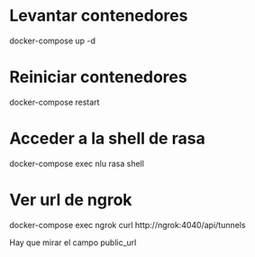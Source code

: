 # Levantar contenedores

docker-compose up -d

# Reiniciar contenedores

docker-compose restart

# Acceder a la shell de rasa

docker-compose exec nlu rasa shell

# Ver url de ngrok

docker-compose exec ngrok curl http://ngrok:4040/api/tunnels  

Hay que mirar el campo public_url
